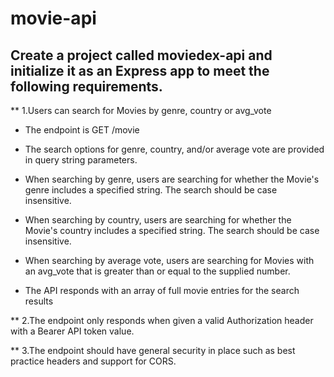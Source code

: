# movie-api

## Create a project called moviedex-api and initialize it as an Express app to meet the following requirements.

** 1.Users can search for Movies by genre, country or avg_vote

   - The endpoint is GET /movie
   
   - The search options for genre, country, and/or average vote are provided in query string parameters.
   
   - When searching by genre, users are searching for whether the Movie's genre includes a specified string. The search should be case insensitive.
   
   - When searching by country, users are searching for whether the Movie's country includes a specified string. The search should be case insensitive.
   
   - When searching by average vote, users are searching for Movies with an avg_vote that is greater than or equal to the supplied number.
   
   - The API responds with an array of full movie entries for the search results
   
** 2.The endpoint only responds when given a valid Authorization header with a Bearer API token value.

** 3.The endpoint should have general security in place such as best practice headers and support for CORS.
